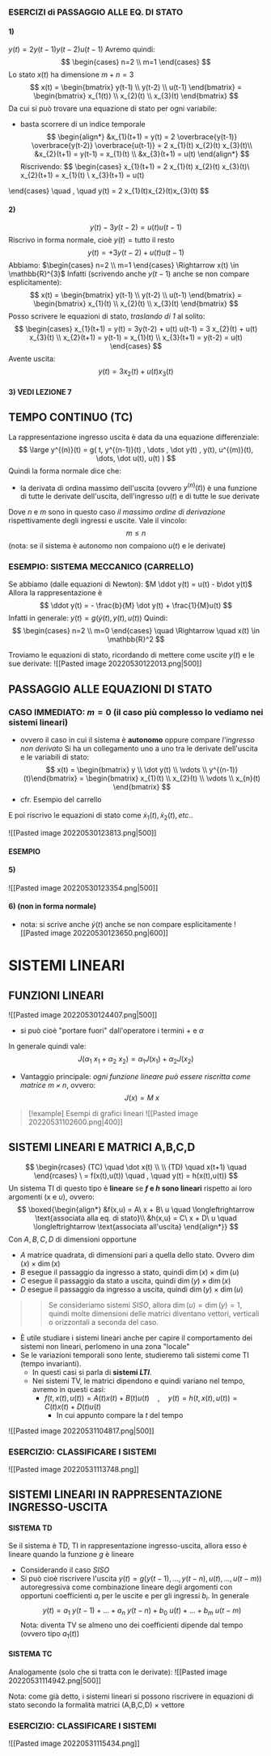 
 ### ESERCIZI di PASSAGGIO ALLE EQ. DI STATO
 
#### 1)
$y(t) = 2 y(t-1) y(t-2) u(t-1)$ 
Avremo quindi:
$$
\begin{cases}
n=2 \\
m=1
\end{cases}
$$
Lo stato $x(t)$ ha dimensione $m+n = 3$ 
$$
x(t) = \begin{bmatrix} y(t-1) \\ y(t-2) \\ u(t-1) \end{bmatrix} = \begin{bmatrix} x_{1(t)} \\ x_{2}(t) \\ x_{3}(t) \end{bmatrix}   
$$
Da cui si può trovare una equazione di stato per ogni variabile:
- basta scorrere di un indice temporale
$$
\begin{align*}
&x_{1}(t+1) = y(t) =  2 \overbrace{y(t-1)} \overbrace{y(t-2)} \overbrace{u(t-1)} = 2 x_{1}(t) x_{2}(t) x_{3}(t)\\
&x_{2}(t+1) = y(t-1) = x_{1}(t)  \\
&x_{3}(t+1) = u(t)
\end{align*} $$
Riscrivendo:
$$
\begin{cases}
x_{1}(t+1)  = 2 x_{1}(t) x_{2}(t) x_{3}(t)\\
x_{2}(t+1) = x_{1}(t)  \\
x_{3}(t+1) = u(t)

\end{cases}
 \quad , \quad y(t) = 2 x_{1}(t)x_{2}(t)x_{3}(t)
$$
#### 2)
$$
y(t) -3y(t-2) = u(t) u(t-1)
$$
Riscrivo in forma normale, cioè $y(t) = \text{tutto il resto}$
$$
y(t) = +3y(t-2) + u(t) u(t-1)
$$
Abbiamo: $\begin{cases} n=2 \\ m=1 \end{cases} \Rightarrow x(t) \in \mathbb{R}^{3}$
Infatti (scrivendo anche $y(t-1)$ anche se non compare esplicitamente):
$$
x(t) = \begin{bmatrix} y(t-1) \\ y(t-2) \\ u(t-1) \end{bmatrix} = \begin{bmatrix} x_{1}(t) \\ x_{2}(t) \\ x_{3}(t)  \end{bmatrix}
$$
Posso scrivere le equazioni di stato, *traslando di $1$* al solito:
$$
\begin{cases}
x_{1}(t+1) = y(t) = 3y(t-2) + u(t) u(t-1) = 3 x_{2}(t) + u(t) x_{3}(t) \\
x_{2}(t+1) = y(t-1) = x_{1}(t)   \\
x_{3}(t+1) = y(t-2) = u(t)
\end{cases}
$$
Avente uscita: 
$$
y(t) = 3 x_{2}(t) + u(t)  x_{3}(t)
$$
#### 3) VEDI LEZIONE 7

## TEMPO CONTINUO (TC)
La rappresentazione ingresso uscita è data da una equazione differenziale:
$$
\large y^{(n)}(t) = g( t, y^{(n-1)}(t) , \dots , \dot y(t) , y(t), u^{(m)}(t), \dots, \dot u(t), u(t) )
$$
Quindi la forma normale dice che:
- la derivata di ordina massimo dell'uscita (ovvero $y^{(n)}(t)$) è una funzione di tutte le derivate dell'uscita, dell'ingresso $u(t)$ e di tutte le sue derivate

Dove $n$ e $m$ sono in questo caso *il massimo ordine di derivazione* rispettivamente degli ingressi e uscite. Vale il vincolo:
$$
m \leq n
$$
(nota: se il sistema è autonomo non compaiono $u(t)$ e le derivate)

### ESEMPIO: SISTEMA MECCANICO (CARRELLO)
Se abbiamo (dalle equazioni di Newton): $M \ddot y(t) = u(t) - b\dot y(t)$ 
Allora la rappresentazione è 
$$
\ddot y(t) = - \frac{b}{M} \dot y(t) + \frac{1}{M}u(t)
$$
Infatti in generale: $y(t) = g(\dot y(t) , y(t) , u(t))$
Quindi:
$$
\begin{cases}
n=2 \\
m=0
\end{cases}  \quad \Rightarrow \quad x(t) \in \mathbb{R}^2
$$

Troviamo le equazioni di stato, ricordando di mettere come uscite $y(t)$ e le sue derivate:
![[Pasted image 20220530122013.png|500]]

## PASSAGGIO ALLE EQUAZIONI DI STATO

### CASO IMMEDIATO: $m=0$ (il caso più complesso lo vediamo nei sistemi lineari)
- ovvero il caso in cui il sistema è **autonomo** oppure compare *l'ingresso non derivato*
Si ha un collegamento uno a uno tra le derivate dell'uscita e le variabili di stato: 
$$
x(t) = \begin{bmatrix} y \\ \dot y(t) \\ \vdots \\ y^{(n-1)}(t)\end{bmatrix}  = \begin{bmatrix} x_{1}(t) \\ x_{2}(t) \\ \vdots \\ x_{n}(t) \end{bmatrix}
$$
- cfr. Esempio del carrello

E poi riscrivo le equazioni di stato come $\dot x_{1}(t), \dot x_{2}(t), etc..$ 

![[Pasted image 20220530123813.png|500]]

#### ESEMPIO
#### 5) 
![[Pasted image 20220530123354.png|500]]

#### 6) (non in forma normale)
- nota: si scrive anche $\dot y(t)$ anche se non compare esplicitamente
![[Pasted image 20220530123650.png|600]]

# SISTEMI LINEARI
## FUNZIONI LINEARI
![[Pasted image 20220530124407.png|500]]
- si può cioè "portare fuori" dall'operatore i termini $+$ e $\alpha$

In generale quindi vale:
$$
J(\alpha_{1} \ x_{1}  + \alpha_{2} \ x_{2}) = \alpha_{1}J(x_{1}) + \alpha_{2} J (x_{2})
$$

- Vantaggio principale: *ogni funzione lineare può essere riscritta come matrice $m \times n$*, ovvero: $$ J(x) = M \ x $$

> [!example] Esempi di grafici lineari
> ![[Pasted image 20220531102600.png|400]]

## SISTEMI LINEARI E MATRICI A,B,C,D
$$
\begin{rcases}
(TC) \quad \dot x(t) \\ \\
(TD) \quad x(t+1) \quad
\end{rcases}
\ = f(x(t),u(t))  \quad , \quad y(t) = h(x(t),u(t))
$$
Un sistema TI di questo tipo è **lineare** se **$f$ e $h$ sono lineari** rispetto ai loro argomenti ($x$ e $u$), ovvero:
$$
\boxed{\begin{align*}
&f(x,u) = A\ x + B\ u  \quad \longleftrightarrow \text{associata alla eq. di stato}\\
&h(x,u) = C\ x + D\ u \quad \longleftrightarrow \text{associata all'uscita}
\end{align*}}
$$
Con $A,B,C,D$ di dimensioni opportune
- $A$ matrice quadrata, di dimensioni pari a quella dello stato. Ovvero $\dim(x) \times \dim(x)$
- $B$ esegue il passaggio da ingresso a stato, quindi $\dim(x) \times \dim(u)$
- $C$ esegue il passaggio da stato a uscita, quindi $\dim(y) \times \dim(x)$
- $D$ esegue il passaggio da ingresso a uscita, quindi $\dim(y) \times \dim(u)$

 >> Se consideriamo sistemi $SISO$, allora $\dim(u) = \dim(y) = 1$, quindi molte dimensioni delle matrici diventano vettori, verticali o orizzontali a seconda del caso.

- È utile studiare i sistemi lineari anche per capire il comportamento dei sistemi non lineari, perlomeno in una zona "locale"
-  Se le variazioni temporali sono lente, studieremo tali sistemi come TI (tempo invarianti).
	- In questi casi si parla di **sistemi $LTI$**.
	- Nei sistemi TV, le matrici dipendono e quindi variano nel  tempo, avremo in questi casi:
		- $f(t,x(t),u(t)) = A(t)x(t) + B(t) u(t)  \quad , \quad y(t) = h(t,x(t),u(t)) = C(t)x(t)+D(t)u(t)$
			- In cui appunto compare la $t$ del tempo

![[Pasted image 20220531104817.png|500]]


### ESERCIZIO: CLASSIFICARE I SISTEMI
 ![[Pasted image 20220531113748.png]]

## SISTEMI LINEARI IN RAPPRESENTAZIONE INGRESSO-USCITA
#### SISTEMA TD
Se il sistema è TD, TI in rappresentazione ingresso-uscita, allora esso è lineare quando la funzione $g$ è lineare
- Considerando il caso $SISO$ 
- Si può cioè riscrivere l'uscita $y(t) = g(y(t-1),\dots,y(t-n),u(t),\dots,u(t-m))$ autoregressiva come combinazione lineare degli argomenti con opportuni coefficienti $a_{i}$ per le uscite e per gli ingressi $b_{i}$. In generale
$$
y(t) = a_{1} \ y(t-1) + \dots + a_{n} \ y(t-n) + b_{0} \ u(t) + \dots + b_{m} \ u(t-m)
$$
Nota: diventa TV se almeno uno dei coefficienti dipende dal tempo (ovvero tipo $a_{1}(t)$)

#### SISTEMA TC 
Analogamente (solo che si tratta con le derivate):
![[Pasted image 20220531114942.png|500]]

Nota: come già detto, i sistemi lineari si possono riscrivere in equazioni di stato secondo la formalità matrici (A,B,C,D) $\times$ vettore

### ESERCIZIO: CLASSIFICARE I SISTEMI
![[Pasted image 20220531115434.png]]

